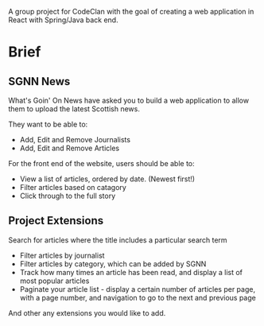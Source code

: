 A group project for CodeClan with the goal of creating a web application in React with Spring/Java back end.

# Brief

## SGNN News
What's Goin' On News have asked you to build a web application to allow them to upload the latest Scottish news.

They want to be able to:

* Add, Edit and Remove Journalists
* Add, Edit and Remove Articles

For the front end of the website, users should be able to:

* View a list of articles, ordered by date. (Newest first!)
* Filter articles based on catagory
* Click through to the full story

## Project Extensions
Search for articles where the title includes a particular search term
* Filter articles by journalist
* Filter articles by category, which can be added by SGNN
* Track how many times an article has been read, and display a list of most popular articles
* Paginate your article list - display a certain number of articles per page, with a page number, and navigation to go to the next and previous page

And other any extensions you would like to add.
